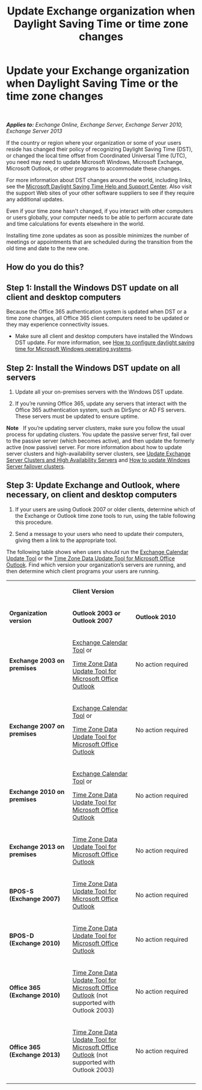﻿---
title: 'Update Exchange organization when Daylight Saving Time or time zone changes'
TOCTitle: Update your Exchange organization when Daylight Saving Time or the time zone changes
ms:assetid: 5b12615c-24cf-4f46-bf3c-2334dc734ef8
ms:mtpsurl: https://technet.microsoft.com/en-us/library/Hh530051(v=EXCHG.150)
ms:contentKeyID: 66452205
ms.date: 12/09/2016
mtps_version: v=EXCHG.150
---

# Update your Exchange organization when Daylight Saving Time or the time zone changes

 

_**Applies to:** Exchange Online, Exchange Server, Exchange Server 2010, Exchange Server 2013_


If the country or region where your organization or some of your users reside has changed their policy of recognizing Daylight Saving Time (DST), or changed the local time offset from Coordinated Universal Time (UTC), you need may need to update Microsoft Windows, Microsoft Exchange, Microsoft Outlook, or other programs to accommodate these changes.

For more information about DST changes around the world, including links, see the [Microsoft Daylight Saving Time Help and Support Center](https://go.microsoft.com/fwlink/p/?linkid=99640). Also visit the support Web sites of your other software suppliers to see if they require any additional updates.

Even if your time zone hasn't changed, if you interact with other computers or users globally, your computer needs to be able to perform accurate date and time calculations for events elsewhere in the world.

Installing time zone updates as soon as possible minimizes the number of meetings or appointments that are scheduled during the transition from the old time and date to the new one.

## How do you do this?

## Step 1: Install the Windows DST update on all client and desktop computers

Because the Office 365 authentication system is updated when DST or a time zone changes, all Office 365 client computers need to be updated or they may experience connectivity issues.

  - Make sure all client and desktop computers have installed the Windows DST update. For more information, see [How to configure daylight saving time for Microsoft Windows operating systems](http://go.microsoft.com/fwlink/p/?linkid=3052&kbid=914387).

## Step 2: Install the Windows DST update on all servers

1.  Update all your on-premises servers with the Windows DST update.

2.  If you’re running Office 365, update any servers that interact with the Office 365 authentication system, such as DirSync or AD FS servers. These servers must be updated to ensure uptime.

**Note**   If you’re updating server clusters, make sure you follow the usual process for updating clusters. You update the passive server first, fail over to the passive server (which becomes active), and then update the formerly active (now passive) server. For more information about how to update server clusters and high-availability server clusters, see [Update Exchange Server Clusters and High Availability Servers](https://technet.microsoft.com/en-us/library/hh530052\(v=exchg.150\)) and [How to update Windows Server failover clusters](https://support.microsoft.com/en-us/kb/174799).

## Step 3: Update Exchange and Outlook, where necessary, on client and desktop computers

1.  If your users are using Outlook 2007 or older clients, determine which of the Exchange or Outlook time zone tools to run, using the table following this procedure.

2.  Send a message to your users who need to update their computers, giving them a link to the appropriate tool.

The following table shows when users should run the [Exchange Calendar Update Tool](http://go.microsoft.com/fwlink/p/?linkid=3052&kbid=930879) or the [Time Zone Data Update Tool for Microsoft Office Outlook](http://go.microsoft.com/fwlink/p/?linkid=3052&kbid=931667). Find which version your organization’s servers are running, and then determine which client programs your users are running.


<table>
<colgroup>
<col style="width: 33%" />
<col style="width: 33%" />
<col style="width: 33%" />
</colgroup>
<tbody>
<tr class="odd">
<td><p></p></td>
<td><p><strong>Client Version</strong></p></td>
<td></td>
</tr>
<tr class="even">
<td><p><strong>Organization version</strong></p></td>
<td><p><strong>Outlook 2003 or Outlook 2007</strong></p></td>
<td><p><strong>Outlook 2010</strong></p></td>
</tr>
<tr class="odd">
<td><p><strong>Exchange 2003 on premises</strong></p></td>
<td><p><a href="http://go.microsoft.com/fwlink/p/?linkid=3052&kbid=930879">Exchange Calendar Tool</a> or</p>
<p><a href="http://go.microsoft.com/fwlink/p/?linkid=3052&kbid=931667">Time Zone Data Update Tool for Microsoft Office Outlook</a></p></td>
<td><p>No action required</p></td>
</tr>
<tr class="even">
<td><p><strong>Exchange 2007 on premises</strong></p></td>
<td><p><a href="http://go.microsoft.com/fwlink/p/?linkid=3052&kbid=930879">Exchange Calendar Tool</a> or</p>
<p><a href="http://go.microsoft.com/fwlink/p/?linkid=3052&kbid=931667">Time Zone Data Update Tool for Microsoft Office Outlook</a></p></td>
<td><p>No action required</p></td>
</tr>
<tr class="odd">
<td><p><strong>Exchange 2010 on premises</strong></p></td>
<td><p><a href="http://go.microsoft.com/fwlink/p/?linkid=3052&kbid=930879">Exchange Calendar Tool</a> or</p>
<p><a href="http://go.microsoft.com/fwlink/p/?linkid=3052&kbid=931667">Time Zone Data Update Tool for Microsoft Office Outlook</a></p></td>
<td><p>No action required</p></td>
</tr>
<tr class="even">
<td><p><strong>Exchange 2013 on premises</strong></p></td>
<td><p><a href="http://go.microsoft.com/fwlink/p/?linkid=3052&kbid=931667">Time Zone Data Update Tool for Microsoft Office Outlook</a></p></td>
<td><p>No action required</p></td>
</tr>
<tr class="odd">
<td><p><strong>BPOS-S (Exchange 2007)</strong></p></td>
<td><p><a href="http://go.microsoft.com/fwlink/p/?linkid=3052&kbid=931667">Time Zone Data Update Tool for Microsoft Office Outlook</a></p></td>
<td><p>No action required</p></td>
</tr>
<tr class="even">
<td><p><strong>BPOS-D (Exchange 2010)</strong></p></td>
<td><p><a href="http://go.microsoft.com/fwlink/p/?linkid=3052&kbid=931667">Time Zone Data Update Tool for Microsoft Office Outlook</a></p></td>
<td><p>No action required</p></td>
</tr>
<tr class="odd">
<td><p><strong>Office 365 (Exchange 2010)</strong></p></td>
<td><p><a href="http://go.microsoft.com/fwlink/p/?linkid=3052&kbid=931667">Time Zone Data Update Tool for Microsoft Office Outlook</a> (not supported with Outlook 2003)</p></td>
<td><p>No action required</p></td>
</tr>
<tr class="even">
<td><p><strong>Office 365 (Exchange 2013)</strong></p></td>
<td><p><a href="http://go.microsoft.com/fwlink/p/?linkid=3052&kbid=931667">Time Zone Data Update Tool for Microsoft Office Outlook</a> (not supported with Outlook 2003)</p></td>
<td><p>No action required</p></td>
</tr>
<tr class="odd">
<td></td>
<td></td>
<td></td>
</tr>
</tbody>
</table>


